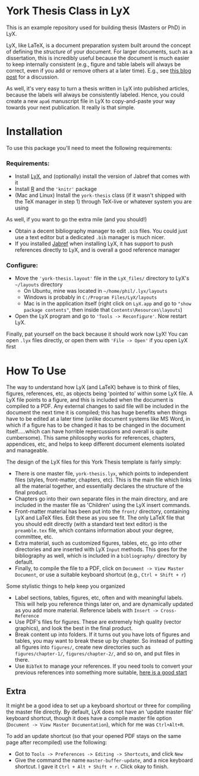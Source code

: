 York Thesis Class in LyX
========================

This is an example repository used for building thesis (Masters or PhD) in LyX.

LyX, like LaTeX, is a document preparation system built around the concept of defining the
*structure* of your document. For larger documents, such as a dissertation, this is
incredibly useful because the document is much easier to keep internally consistent
(e.g., figure and table labels will always be correct, even if you add or remove others 
at a later time). E.g., see 
[this blog post](https://amrys.wordpress.com/2013/01/16/why-your-should-latex-your-dissertation-or-why-you-dont-have-to-write-your-dissertation-in-word/) for a discussion. 

As well, it's very easy to turn a thesis written in LyX into published articles, 
because the labels will always be consistently labeled. Hence, you could create a 
new `apa6` manuscript file in LyX to copy-and-paste your way 
towards your next publication. It really is that simple.

Installation
========================

To use this package you'll need to meet the following requirements:

### Requirements: 

- Install [LyX](http://www.lyx.org/), and (optionally) install the version
  of Jabref that comes with it
- Install [R](http://www.r-project.org/) and the `'knitr'` package 
- (Mac and Linux) Install the `york-thesis` class (if it wasn't shipped with
  the TeX manager in step 1) through TeX-live or whatever system you are using

As well, if you want to go the extra mile (and you should!)

- Obtain a decent bibliography manager to edit `.bib` files. You could just use
  a text editor but a dedicated `.bib` manager is much nicer. 
- If you installed [Jabref](http://jabref.sourceforge.net/) when installing LyX, 
  it has support to push references directly to LyX, and is overall a good reference manager

### Configure:

- Move the `'york-thesis.layout'` file in the `LyX_files/` directory 
   to LyX's `~/layouts` directory 
     - On Ubuntu, mine was located in `~/home/phil/.lyx/layouts`
     - Windows is probably in `C:/Program Files/LyX/layouts`
     - Mac is in the application itself (right click on `LyX.app` and go to
       `"show package contents"`, then inside that `Contents\Resources\layouts`)
- Open the LyX program and go to `'Tools -> Reconfigure'`. Now restart LyX.

Finally, pat yourself on the back because it should work now LyX! You can open `.lyx` files 
directly, or open them with `'File -> Open'` if you open LyX first

How To Use 
========================

The way to understand how LyX (and LaTeX) behave is to think of files, figures, references, 
etc, as objects being 'pointed to' within some LyX file. A LyX file points to a figure, and this is 
included when the document is compiled to a PDF. Any external changes to said file will be included in 
the document the next time it is compiled; this has huge benefits when things have to be edited at a 
later time (unlike document systems like MS Word, in which if a figure has to be changed it has to be changed
in the document itself.....which can have horrible repercussions and overall is quite cumbersome). This same
philosophy works for references, chapters, appendices, etc, and helps to keep different document elements 
isolated and manageable.

The design of the LyX files for this York Thesis template is fairly simply: 

- There is one master file, `york-thesis.lyx`, which points to independent files (styles,
  front-matter, chapters, etc). This is the main file which links all the material together, and 
  essentially declares the structure of the final product.
- Chapters go into their own separate files in the main directory, and are included in the master 
  file as 'Children' using the LyX insert commands.
- Front-matter material has been put into the `front/` directory, containing LyX and LaTeX files.
  Edit these as you see fit. The only LaTeX file that you should edit directly (with a standard text
  text editor) is the `preamble.tex` file, which contains information about your degree, committee, etc.
- Extra material, such as customized figures, tables, etc, go into other directories and are inserted
  with LyX `Input` methods. This goes for the bibliography as well, which is included in a `bibliography/`
  directory by default.
- Finally, to compile the file to a PDF, click on `Document -> View Master Document`, or use a suitable
  keyboard shortcut (e.g., `Ctrl + Shift + r`)

Some stylistic things to help keep you organized

- Label sections, tables, figures, etc, often and with meaningful labels. 
  This will help you reference things later on, and are dynamically updated as you add more material. Reference 
  labels with `Insert -> Cross-Reference`
- Use PDF's files for figures. These are extremely high quality (vector graphics), and look the best in the final product.
- Break content up into folders. If it turns out you have lots of figures and tables, you may want to break these
  up by chapter. So instead of putting all figures into `figures/`, create new directories such as 
  `figures/chapter-1/`, `figures/chapter-2/`, and so on, and put files in there.
- Use `BibTeX` to manage your references. If you need tools to convert your previous references into something more 
  suitable, [here is a good start](http://www.snowelm.com/~t/doc/tips/makebib.en.html)

Extra
-----------------------

It might be a good idea to set up a keyboard shortcut or three for compiling the master file directly.
By default, LyX does not have an 'update master file' keyboard shortcut, though it does have a 
compile master file option (`Document -> View Master Documentation`), which for me was `Ctrl+Alt+R`. 

To add an update shortcut (so that your opened PDF stays on the same page after recompiled) use the 
following:

- Got to `Tools -> Preferences -> Editing -> Shortcuts`, and click `New`
- Give the command the name `master-buffer-update`, and a nice keyboard shortcut. 
  I gave it `Ctrl + Alt + Shift + r`. Click okay to finish.


